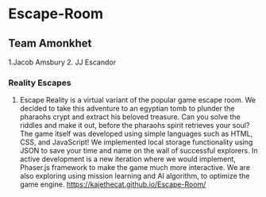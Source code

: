 # Escape-Room

## Team Amonkhet

1.Jacob Amsbury
2. JJ Escandor

### Reality Escapes
1. Escape Reality is a virtual variant of the popular game escape room. We decided to take this adventure to an egyptian tomb to plunder the pharaohs crypt and extract his beloved treasure. Can you solve the riddles and make it out, before the pharaohs spirit retrieves your soul? The game itself was developed using simple languages such as HTML, CSS, and JavaScript! We implemented local storage functionality using JSON to save your time and name on the wall of successful explorers. In active development is a new iteration where we would implement, Phaser.js framework to make the game much more interactive. We are also exploring using mission learning and AI algorithm, to optimize the game engine.
https://kajethecat.github.io/Escape-Room/
